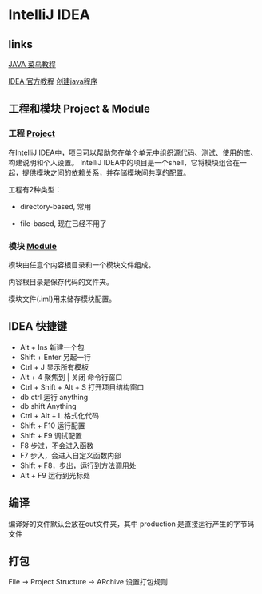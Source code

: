 # IntelliJ IDEA

## links

[JAVA 菜鸟教程](https://www.runoob.com/java/java-environment-setup.html)

[IDEA 官方教程](https://www.jetbrains.com/zh-cn/idea/resources/)
​[创建java程序](https://www.jetbrains.com/help/idea/creating-and-running-your-first-java-application.html)

## 工程和模块 Project & Module

### 工程 [Project](https://www.jetbrains.com/help/idea/creating-and-managing-projects.html)

在IntelliJ IDEA中，项目可以帮助您在单个单元中组织源代码、测试、使用的库、构建说明和个人设置。 IntelliJ IDEA中的项目是一个shell，它将模块组合在一起，提供模块之间的依赖关系，并存储模块间共享的配置。

工程有2种类型：

* directory-based, 常用

* file-based, 现在已经不用了

### 模块 [Module](https://www.jetbrains.com/help/idea/creating-and-managing-modules.html)

模块由任意个内容根目录和一个模块文件组成。

内容根目录是保存代码的文件夹。

模块文件(.iml)用来储存模块配置。

## IDEA 快捷键

* Alt + Ins 新建一个包
* Shift + Enter 另起一行
* Ctrl + J	显示所有模板
* Alt + 4	聚焦到 | 关闭 命令行窗口
* Ctrl + Shift + Alt + S	打开项目结构窗口
* db ctrl	运行 anything
* db shift	Anything
* Ctrl + Alt + L	格式化代码
* Shift + F10 运行配置
* Shift + F9 调试配置
* F8	步过，不会进入函数
* F7	步入，会进入自定义函数内部
* Shift + F8，步出，运行到方法调用处
* Alt + F9	运行到光标处

## 编译

编译好的文件默认会放在out文件夹，其中 production 是直接运行产生的字节码文件

## 打包

File -> Project Structure -> ARchive 设置打包规则

